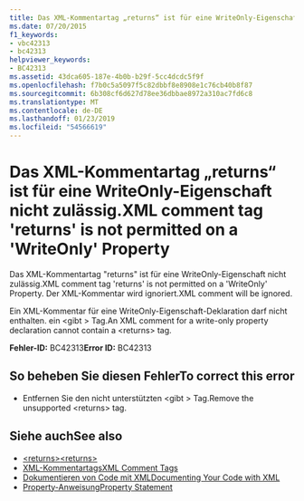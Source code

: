 ```yaml
---
title: Das XML-Kommentartag „returns“ ist für eine WriteOnly-Eigenschaft nicht zulässig.
ms.date: 07/20/2015
f1_keywords:
- vbc42313
- bc42313
helpviewer_keywords:
- BC42313
ms.assetid: 43dca605-187e-4b0b-b29f-5cc4dcdc5f9f
ms.openlocfilehash: f7b0c5a5097f5c82dbbf8e8908e1c76cb40b8f87
ms.sourcegitcommit: 6b308cf6d627d78ee36dbbae8972a310ac7fd6c8
ms.translationtype: MT
ms.contentlocale: de-DE
ms.lasthandoff: 01/23/2019
ms.locfileid: "54566619"
---
```

# <a name="xml-comment-tag-returns-is-not-permitted-on-a-writeonly-property"></a><span data-ttu-id="7b081-102">Das XML-Kommentartag „returns“ ist für eine WriteOnly-Eigenschaft nicht zulässig.</span><span class="sxs-lookup"><span data-stu-id="7b081-102">XML comment tag 'returns' is not permitted on a 'WriteOnly' Property</span></span>
<span data-ttu-id="7b081-103">Das XML-Kommentartag "returns" ist für eine WriteOnly-Eigenschaft nicht zulässig.</span><span class="sxs-lookup"><span data-stu-id="7b081-103">XML comment tag 'returns' is not permitted on a 'WriteOnly' Property.</span></span> <span data-ttu-id="7b081-104">Der XML-Kommentar wird ignoriert.</span><span class="sxs-lookup"><span data-stu-id="7b081-104">XML comment will be ignored.</span></span>  
  
 <span data-ttu-id="7b081-105">Ein XML-Kommentar für eine WriteOnly-Eigenschaft-Deklaration darf nicht enthalten. ein \<gibt > Tag.</span><span class="sxs-lookup"><span data-stu-id="7b081-105">An XML comment for a write-only property declaration cannot contain a \<returns> tag.</span></span>  
  
 <span data-ttu-id="7b081-106">**Fehler-ID:** BC42313</span><span class="sxs-lookup"><span data-stu-id="7b081-106">**Error ID:** BC42313</span></span>  
  
## <a name="to-correct-this-error"></a><span data-ttu-id="7b081-107">So beheben Sie diesen Fehler</span><span class="sxs-lookup"><span data-stu-id="7b081-107">To correct this error</span></span>  
  
-   <span data-ttu-id="7b081-108">Entfernen Sie den nicht unterstützten \<gibt > Tag.</span><span class="sxs-lookup"><span data-stu-id="7b081-108">Remove the unsupported \<returns> tag.</span></span>  
  
## <a name="see-also"></a><span data-ttu-id="7b081-109">Siehe auch</span><span class="sxs-lookup"><span data-stu-id="7b081-109">See also</span></span>
- [<span data-ttu-id="7b081-110">\<returns></span><span class="sxs-lookup"><span data-stu-id="7b081-110">\<returns></span></span>](../../visual-basic/language-reference/xmldoc/returns.md)
- [<span data-ttu-id="7b081-111">XML-Kommentartags</span><span class="sxs-lookup"><span data-stu-id="7b081-111">XML Comment Tags</span></span>](../../visual-basic/language-reference/xmldoc/index.md)
- [<span data-ttu-id="7b081-112">Dokumentieren von Code mit XML</span><span class="sxs-lookup"><span data-stu-id="7b081-112">Documenting Your Code with XML</span></span>](../../visual-basic/programming-guide/program-structure/documenting-your-code-with-xml.md)
- [<span data-ttu-id="7b081-113">Property-Anweisung</span><span class="sxs-lookup"><span data-stu-id="7b081-113">Property Statement</span></span>](../../visual-basic/language-reference/statements/property-statement.md)
